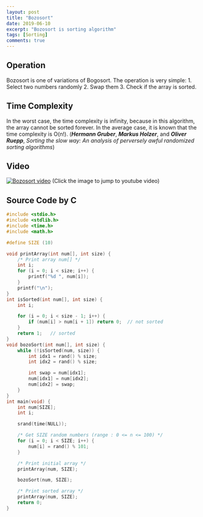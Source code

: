 ```yaml
---
layout: post
title: "Bozosort"
date: 2019-06-10
excerpt: "Bozosort is sorting algorithm"
tags: [Sorting]
comments: true
---
```


## Operation

Bozosort is one of variations of Bogosort. The operation is very simple: 1. Select two numbers randomly 2. Swap them 3. Check if the array is sorted.

## Time Complexity

In the worst case, the time complexity is infinity, because in this algorithm, the array cannot be sorted forever.
In the average case, it is known that the time complexity is O(n!). (<b><i>Hermann Gruber</i></b>, <b><i>Markus Holzer</i></b>, and <b><i>Oliver Ruepp</i></b>, <i>Sorting the slow way: An analysis of perversely awful randomized sorting algorithms</i>)

## Video

[![Bozosort video](https://img.youtube.com/vi/uc5LdcqrblQ/0.jpg)](https://www.youtu.be/uc5LdcqrblQ?t=0s)
(Click the image to jump to youtube video)

## Source Code by C

```c
#include <stdio.h>
#include <stdlib.h>
#include <time.h>
#include <math.h>

#define SIZE (10)

void printArray(int num[], int size) {
    /* Print array num[] */
    int i;
    for (i = 0; i < size; i++) {
        printf("%d ", num[i]);
    }
    printf("\n");
}
int isSorted(int num[], int size) {
    int i;

    for (i = 0; i < size - 1; i++) {
        if (num[i] > num[i + 1]) return 0;  // not sorted
    }
    return 1;   // sorted
}
void bozoSort(int num[], int size) {
    while (!isSorted(num, size)) {
        int idx1 = rand() % size;
        int idx2 = rand() % size;

        int swap = num[idx1];
        num[idx1] = num[idx2];
        num[idx2] = swap;
    }
}
int main(void) {
    int num[SIZE];
    int i;

    srand(time(NULL));

    /* Get SIZE random numbers (range : 0 <= n <= 100) */
    for (i = 0; i < SIZE; i++) {
        num[i] = rand() % 101;
    }

    /* Print initial array */
    printArray(num, SIZE);

    bozoSort(num, SIZE);

    /* Print sorted array */
    printArray(num, SIZE);
    return 0;
}
```
